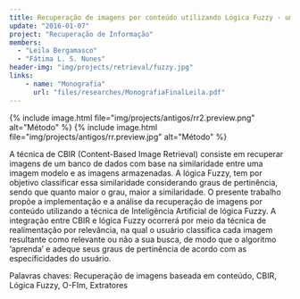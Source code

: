 ```yaml
---
title: Recuperação de imagens por conteúdo utilizando Lógica Fuzzy - um estudo de caso sobre imagens faciais
update: "2016-01-07"
project: "Recuperação de Informação"
members:
  - "Leila Bergamasco"
  - "Fátima L. S. Nunes"
header-img: "img/projects/retrieval/fuzzy.jpg"
links:
    - name: "Monografia"
      url: "files/researches/MonografiaFinalLeila.pdf"
---
```


{% include image.html file="img/projects/antigos/rr2.preview.png" alt="Método" %}
{% include image.html file="img/projects/antigos/rr.preview.jpg" alt="Método" %}

A técnica de CBIR (Content-Based Image Retrieval) consiste em recuperar imagens de um banco de dados com base na similaridade entre uma imagem modelo e as imagens armazenadas. A lógica Fuzzy, tem por objetivo classificar essa similaridade considerando graus de pertinência, sendo que quanto maior o grau, maior a similaridade. O presente trabalho propõe a implementação e a análise da recuperação de imagens por conteúdo utilizando a técnica de Inteligência Artificial de lógica Fuzzy. A integração entre CBIR e lógica Fuzzy ocorrerá por meio da técnica de realimentação por relevância, na qual o usuário classifica cada imagem resultante como relevante ou não a sua busca, de modo que o algoritmo ‘aprenda’ e adeque seus graus de pertinência de acordo com as especificidades do usuário.

Palavras chaves: Recuperação de imagens baseada em conteúdo, CBIR, Lógica Fuzzy, O-FIm, Extratores


